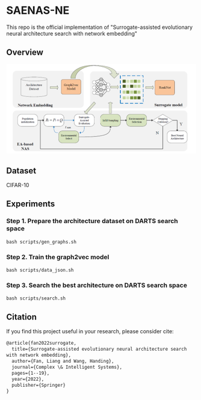
# SAENAS-NE
This repo is the official implementation of "Surrogate-assisted evolutionary neural architecture search with network embedding"

## Overview
![overview](images/overview.png)
## Dataset
CIFAR-10

## Experiments

### Step 1. Prepare the architecture dataset on DARTS search space
```shell
bash scripts/gen_graphs.sh
```

### Step 2. Train the graph2vec model
```shell
bash scripts/data_json.sh
```

### Step 3. Search the best architecture on DARTS search space
```shell
bash scripts/search.sh
```

## Citation
If you find this project useful in your research, please consider cite:

```
@article{fan2022surrogate,
  title={Surrogate-assisted evolutionary neural architecture search with network embedding},
  author={Fan, Liang and Wang, Handing},
  journal={Complex \& Intelligent Systems},
  pages={1--19},
  year={2022},
  publisher={Springer}
}